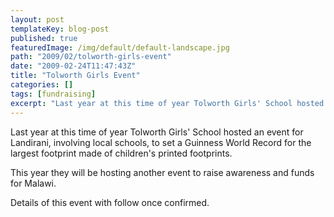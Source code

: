 ```yaml
---
layout: post
templateKey: blog-post
published: true
featuredImage: /img/default/default-landscape.jpg
path: "2009/02/tolworth-girls-event"
date: "2009-02-24T11:47:43Z"
title: "Tolworth Girls Event"
categories: []
tags: [fundraising]
excerpt: "Last year at this time of year Tolworth Girls' School hosted an event for Landirani, involving loca..."
---
```


Last year at this time of year Tolworth Girls' School hosted an event for Landirani, involving local schools, to set a Guinness World Record for the largest footprint made of children's printed footprints.

This year they will be hosting another event to raise awareness and funds for Malawi.

Details of this event with follow once confirmed.
